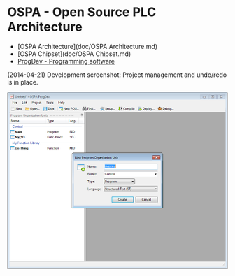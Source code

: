 # OSPA - Open Source PLC Architecture

* [OSPA Architecture](doc/OSPA Architecture.md)
* [OSPA Chipset](doc/OSPA Chipset.md)
* [ProgDev - Programming software](src/)

(2014-04-21) Development screenshot: Project management and undo/redo is in place.

![Screenshot](Screenshot.png)